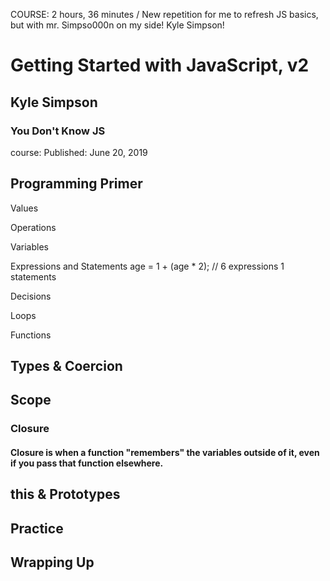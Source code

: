 COURSE: 2 hours, 36 minutes / New repetition for me to refresh JS basics, but with mr. Simpso000n on my side!  Kyle Simpson!

# Getting Started with JavaScript, v2

## Kyle Simpson

### You Don't Know JS

course: Published: June 20, 2019


## Programming Primer

Values

Operations

Variables

Expressions and Statements 
age = 1 + (age * 2); // 6 expressions 1 statements


Decisions

Loops

Functions

## Types & Coercion

## Scope

### Closure
#### Closure is when a function "remembers" the variables outside of it, even if you pass that function elsewhere.  

## this & Prototypes

## Practice

## Wrapping Up
